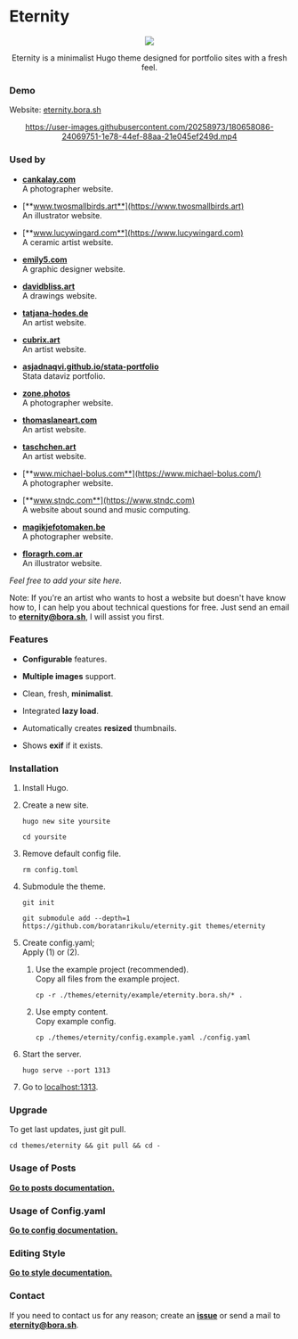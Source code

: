 # Eternity

<div align="center">
	<img src="https://raw.githubusercontent.com/boratanrikulu/eternity/main/doc/logo.gif">
	<p>
        Eternity is a minimalist Hugo theme designed for portfolio sites with a fresh feel.
	</p>
</div>

### Demo

Website: [eternity.bora.sh](https://eternity.bora.sh)

<div align="center">

https://user-images.githubusercontent.com/20258973/180658086-24069751-1e78-44ef-88aa-21e045ef249d.mp4

</div>

### Used by

- [**cankalay.com**](https://cankalay.com)  
  A photographer website.

- [**www.twosmallbirds.art**](https://www.twosmallbirds.art)  
  An illustrator website.

- [**www.lucywingard.com**](https://www.lucywingard.com)  
  A ceramic artist website.

- [**emily5.com**](https://emily5.com)  
  A graphic designer website.

- [**davidbliss.art**](https://davidbliss.art/)  
  A drawings website.

- [**tatjana-hodes.de**](https://tatjana-hodes.de)  
  An artist website.

- [**cubrix.art**](https://cubrix.art/en/)  
  An artist website.

- [**asjadnaqvi.github.io/stata-portfolio**](https://asjadnaqvi.github.io/stata-portfolio/tags/portfolio/)  
  Stata dataviz portfolio.
  
- [**zone.photos**](https://zone.photos)  
  A photographer website.
  
- [**thomaslaneart.com**](https://thomaslaneart.com)  
  An artist website.

- [**taschchen.art**](https://taschchen.art)  
  An artist website.

- [**www.michael-bolus.com**](https://www.michael-bolus.com/)  
  A photographer website.

- [**www.stndc.com**](https://www.stndc.com)  
  A website about sound and music computing.

- [**magikjefotomaken.be**](https://magikjefotomaken.be/)  
  A photographer website.

- [**floragrh.com.ar**](https:/floragrh.com.ar/)  
  An illustrator website.

*Feel free to add your site here.*  

Note: If you're an artist who wants to host a website but doesn't have know how to, I can help you about technical questions for free. Just send an email to [**eternity@bora.sh**](mailto:eternity@bora.sh), I will assist you first.

### Features

- **Configurable** features.

- **Multiple images** support.

- Clean, fresh, **minimalist**.

- Integrated **lazy load**.

- Automatically creates **resized** thumbnails.

- Shows **exif** if it exists.

### Installation

1. Install Hugo.

2. Create a new site.  
	```shell
	hugo new site yoursite
	```  
	```shell
	cd yoursite
	```  

3. Remove default config file.  
	```shell
	rm config.toml
	```  

4. Submodule the theme.  
	```shell
	git init
	```  
	```shell
	git submodule add --depth=1 https://github.com/boratanrikulu/eternity.git themes/eternity
	```  

5. Create config.yaml;  
	Apply (1) or (2).  

	1. Use the example project (recommended).  
		Copy all files from the example project.  
		```shell
		cp -r ./themes/eternity/example/eternity.bora.sh/* .
		```  
	2. Use empty content.  
		Copy example config.  
		```shell
		cp ./themes/eternity/config.example.yaml ./config.yaml
		```  
6. Start the server.
	```shell
	hugo serve --port 1313
	```  

7. Go to [localhost:1313](http://localhost:1313).

### Upgrade

To get last updates, just git pull.
```shell
cd themes/eternity && git pull && cd -
```

### Usage of Posts

[**Go to posts documentation.**](doc/posts.md)

### Usage of Config.yaml

[**Go to config documentation.**](doc/config.md)

### Editing Style

[**Go to style documentation.**](doc/style.md)

### Contact

If you need to contact us for any reason; create an [**issue**](https://github.com/boratanrikulu/eternity/issues/new) or send a mail to [**eternity@bora.sh**](mailto:eternity@bora.sh).
